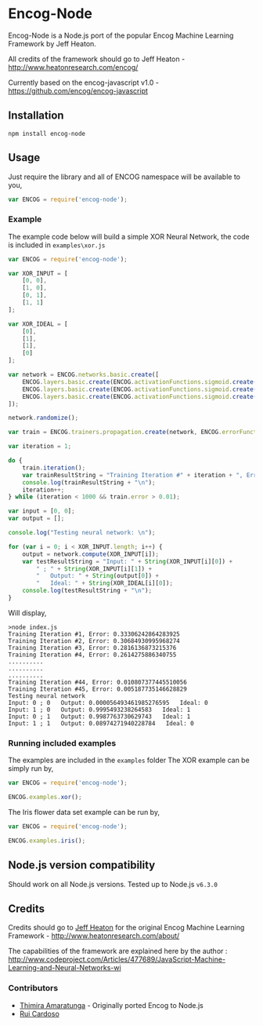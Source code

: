 # Encog-Node

Encog-Node is a Node.js port of the popular Encog Machine Learning Framework by Jeff Heaton.

All credits of the framework should go to Jeff Heaton - http://www.heatonresearch.com/encog/

Currently based on the encog-javascript v1.0 - https://github.com/encog/encog-javascript

## Installation

    npm install encog-node

## Usage

Just require the library and all of ENCOG namespace will be available to you,

```js
var ENCOG = require('encog-node');
```

### Example

The example code below will build a simple XOR Neural Network, the code is included in `examples\xor.js`

```js
var ENCOG = require('encog-node');

var XOR_INPUT = [
    [0, 0],
    [1, 0],
    [0, 1],
    [1, 1]
];

var XOR_IDEAL = [
    [0],
    [1],
    [1],
    [0]
];

var network = ENCOG.networks.basic.create([
    ENCOG.layers.basic.create(ENCOG.activationFunctions.sigmoid.create(), 2, 1),
    ENCOG.layers.basic.create(ENCOG.activationFunctions.sigmoid.create(), 3, 1),
    ENCOG.layers.basic.create(ENCOG.activationFunctions.sigmoid.create(), 1, 0)
]);

network.randomize();

var train = ENCOG.trainers.propagation.create(network, ENCOG.errorFunctions.linear.create(), XOR_INPUT, XOR_IDEAL, "RPROP", 0, 0);

var iteration = 1;

do {
    train.iteration();
    var trainResultString = "Training Iteration #" + iteration + ", Error: " + train.error;
    console.log(trainResultString + "\n");
    iteration++;
} while (iteration < 1000 && train.error > 0.01);

var input = [0, 0];
var output = [];

console.log("Testing neural network: \n");

for (var i = 0; i < XOR_INPUT.length; i++) {
    output = network.compute(XOR_INPUT[i]);
    var testResultString = "Input: " + String(XOR_INPUT[i][0]) +
        " ; " + String(XOR_INPUT[i][1]) +
        "   Output: " + String(output[0]) +
        "   Ideal: " + String(XOR_IDEAL[i][0]);
    console.log(testResultString + "\n");
}
```

Will display,

    >node index.js
    Training Iteration #1, Error: 0.33306242864283925
    Training Iteration #2, Error: 0.30684930995968274
    Training Iteration #3, Error: 0.2816136873215376
    Training Iteration #4, Error: 0.2614275886340755
    ..........
    ..........
    ..........
    Training Iteration #44, Error: 0.010807377445510056
    Training Iteration #45, Error: 0.005187735146628829
    Testing neural network
    Input: 0 ; 0   Output: 0.000056493461985276595   Ideal: 0
    Input: 1 ; 0   Output: 0.9995493238264583   Ideal: 1
    Input: 0 ; 1   Output: 0.9987763730629743   Ideal: 1
    Input: 1 ; 1   Output: 0.08974271940228784   Ideal: 0

### Running included examples

The examples are included in the `examples` folder
The XOR example can be simply run by,

```js
var ENCOG = require('encog-node');

ENCOG.examples.xor();
```

The Iris flower data set example can be run by,

```js
var ENCOG = require('encog-node');

ENCOG.examples.iris();
```

## Node.js version compatibility

Should work on all Node.js versions. Tested up to Node.js `v6.3.0`

## Credits

Credits should go to [Jeff Heaton](https://github.com/jeffheaton) for the original Encog Machine Learning Framework - http://www.heatonresearch.com/about/

The capabilities of the framework are explained here by the author : http://www.codeproject.com/Articles/477689/JavaScript-Machine-Learning-and-Neural-Networks-wi

### Contributors

  - [Thimira Amaratunga](https://github.com/Thimira) - Originally ported Encog to Node.js
  - [Rui Cardoso](https://github.com/redsoul)
